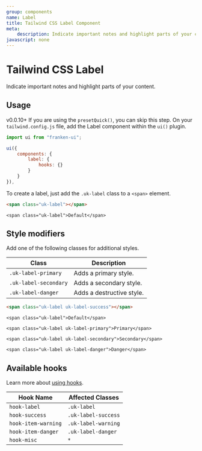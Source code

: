 ```yaml
---
group: components
name: Label
title: Tailwind CSS Label Component
meta:
    description: Indicate important notes and highlight parts of your content.
javascript: none
---
```


# Tailwind CSS Label

<p class="mt-2 text-xl text-muted-foreground">Indicate important notes and highlight parts of your content.</p>

## Usage

<span class="uk-badge uk-badge-danger">v0.0.10+</span> If you are using the `presetQuick()`, you can skip this step. On your `tailwind.config.js` file, add the Label component within the `ui()` plugin.

```javascript
import ui from "franken-ui";

ui({
    components: {
        label: {
            hooks: {}
        }
    }
}),
```

To create a label, just add the `.uk-label` class to a `<span>` element.

```html
<span class="uk-label"></span>
```

```example
<span class="uk-label">Default</span>
```


## Style modifiers

Add one of the following classes for additional styles.

| Class                 | Description               |
|-----------------------|---------------------------|
| `.uk-label-primary`   | Adds a primary style.     |
| `.uk-label-secondary` | Adds a secondary style.   |
| `.uk-label-danger`    | Adds a destructive style. |

```html
<span class="uk-label uk-label-success"></span>
```

```example
<span class="uk-label">Default</span>

<span class="uk-label uk-label-primary">Primary</span>

<span class="uk-label uk-label-secondary">Secondary</span>

<span class="uk-label uk-label-danger">Danger</span>
```

## Available hooks

Learn more about [using hooks](hooks.md).

| Hook Name           | Affected Classes    |
|---------------------|---------------------|
| `hook-label`        | `.uk-label`         |
| `hook-success`      | `.uk-label-success` |
| `hook-item-warning` | `.uk-label-warning` |
| `hook-item-danger`  | `.uk-label-danger`  |
| `hook-misc`         | `*`                 |